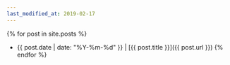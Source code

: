 ```yaml
---
last_modified_at: 2019-02-17
---
```

{% for post in site.posts %}
* {{ post.date | date: "%Y-%m-%d" }} \| [{{ post.title }}]({{ post.url }})
{% endfor %}
